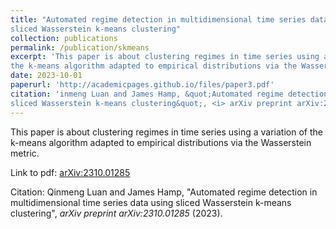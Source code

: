 ```yaml
---
title: "Automated regime detection in multidimensional time series data using 
sliced Wasserstein k-means clustering"
collection: publications
permalink: /publication/skmeans
excerpt: 'This paper is about clustering regimes in time series using a variation of 
the k-means algorithm adapted to empirical distributions via the Wasserstein metric.'
date: 2023-10-01
paperurl: 'http://academicpages.github.io/files/paper3.pdf'
citation: 'inmeng Luan and James Hamp, &quot;Automated regime detection in multidimensional time series data using 
sliced Wasserstein k-means clustering&quot;, <i> arXiv preprint arXiv:2310.01285 </i> (2023).'
---
```

This paper is about clustering regimes in time series using a variation of 
the k-means algorithm adapted to empirical distributions via the Wasserstein metric.

Link to pdf: [arXiv:2310.01285](https://arxiv.org/pdf/2310.01285.pdf)

Citation: Qinmeng Luan and James Hamp, "Automated regime detection in multidimensional time series data using 
sliced Wasserstein k-means clustering", <i> arXiv preprint arXiv:2310.01285 </i> (2023).